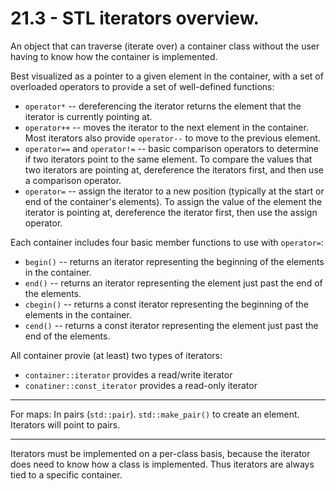 # 21.3 - STL iterators overview.

An object that can traverse (iterate over) a container class without the user having to
know how the container is implemented.

Best visualized as a pointer to a given element in the container, with a set of overloaded
operators to provide a set of well-defined functions:

* `operator*` -- dereferencing the iterator returns the element that the iterator is
  currently pointing at.
* `operator++` -- moves the iterator to the next element in the container. Most iterators
  also provide `operator--` to move to the previous element.
* `operator==` and `operator!=` -- basic comparison operators to determine if two
  iterators point to the same element. To compare the values that two iterators are
  pointing at, dereference the iterators first, and then use a comparison operator.
* `operator=` -- assign the iterator to a new position (typically at the start or end of
  the container's elements). To assign the value of the element the iterator is pointing
  at, dereference the iterator first, then use the assign operator.

Each container includes four basic member functions to use with `operator=`:

* `begin()` -- returns an iterator representing the beginning of the elements in the
  container.
* `end()` -- returns an iterator representing the element just past the end of the
  elements.
* `cbegin()` -- returns a const iterator representing the beginning of the elements in the
  container.
* `cend()` -- returns a const iterator representing the element just past the end of the
  elements.

All container provie (at least) two types of iterators:

* `container::iterator` provides a read/write iterator
* `conatiner::const_iterator` provides a read-only iterator


----

For maps:
In pairs (`std::pair`). `std::make_pair()` to create an element. Iterators will point to
pairs.

----

Iterators must be implemented on a per-class basis, because the iterator does need to know
how a class is implemented. Thus iterators are always tied to a specific container.
